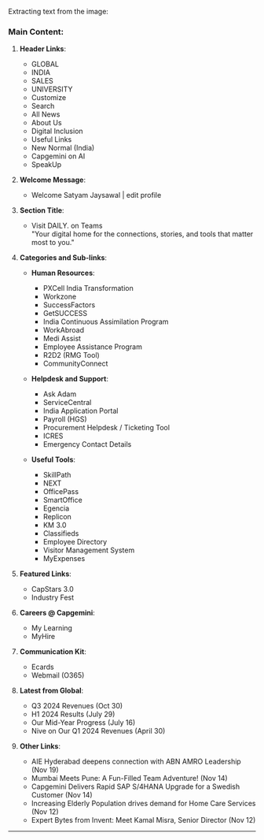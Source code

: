 Extracting text from the image:

### Main Content:
1. **Header Links**:
   - GLOBAL
   - INDIA
   - SALES
   - UNIVERSITY
   - Customize
   - Search
   - All News
   - About Us
   - Digital Inclusion
   - Useful Links
   - New Normal (India)
   - Capgemini on AI
   - SpeakUp

2. **Welcome Message**:
   - Welcome Satyam Jaysawal | edit profile

3. **Section Title**:
   - Visit DAILY. on Teams  
     "Your digital home for the connections, stories, and tools that matter most to you."

4. **Categories and Sub-links**:
   - **Human Resources**:
     - PXCell India Transformation
     - Workzone
     - SuccessFactors
     - GetSUCCESS
     - India Continuous Assimilation Program
     - WorkAbroad
     - Medi Assist
     - Employee Assistance Program
     - R2D2 (RMG Tool)
     - CommunityConnect

   - **Helpdesk and Support**:
     - Ask Adam
     - ServiceCentral
     - India Application Portal
     - Payroll (HGS)
     - Procurement Helpdesk / Ticketing Tool
     - ICRES
     - Emergency Contact Details

   - **Useful Tools**:
     - SkillPath
     - NEXT
     - OfficePass
     - SmartOffice
     - Egencia
     - Replicon
     - KM 3.0
     - Classifieds
     - Employee Directory
     - Visitor Management System
     - MyExpenses

5. **Featured Links**:
   - CapStars 3.0
   - Industry Fest

6. **Careers @ Capgemini**:
   - My Learning
   - MyHire

7. **Communication Kit**:
   - Ecards
   - Webmail (O365)

8. **Latest from Global**:
   - Q3 2024 Revenues (Oct 30)  
   - H1 2024 Results (July 29)  
   - Our Mid-Year Progress (July 16)  
   - Nive on Our Q1 2024 Revenues (April 30)

9. **Other Links**:
   - AIE Hyderabad deepens connection with ABN AMRO Leadership (Nov 19)
   - Mumbai Meets Pune: A Fun-Filled Team Adventure! (Nov 14)
   - Capgemini Delivers Rapid SAP S/4HANA Upgrade for a Swedish Customer (Nov 14)
   - Increasing Elderly Population drives demand for Home Care Services (Nov 12)
   - Expert Bytes from Invent: Meet Kamal Misra, Senior Director (Nov 12)

****



